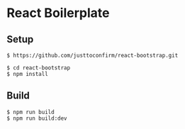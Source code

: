 # React Boilerplate

## Setup

```
$ https://github.com/justtoconfirm/react-bootstrap.git

$ cd react-bootstrap
$ npm install
```

## Build

```
$ npm run build
$ npm run build:dev
```